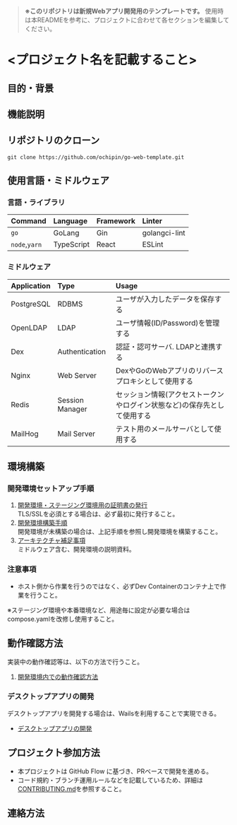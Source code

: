 > **※このリポジトリは新規Webアプリ開発用のテンプレートです。** 使用時は本READMEを参考に、プロジェクトに合わせて各セクションを編集してください。

# <プロジェクト名を記載すること>
<!-- 例: Awesome Web App, Inventory Managerなど -->

## 目的・背景
<!-- なぜこのプロジェクトが存在するのか、その主要な目的は何かを簡潔に説明する。 -->
<!-- 記載例:
○○アプリは、シンプルで直感的なタスク管理アプリケーションである。
このアプリを使うことで、ユーザはタスクを作成し、進捗状況をリアルタイムで追跡することができる。
タスクの優先順位付け、締め切りの設定、そしてチームメンバーとの共有機能を備え、効率的なプロジェクト管理をサポートする。-->

## 機能説明
<!-- 主要な機能や特徴を列挙する。 -->
<!-- 記載例:
主な機能は、
  1. タスクの一覧表示機能
  2. 完了済みタスクのアーカイブ機能
  3. チームごとのタスク共有機能
ビジネスや個人のプロジェクトを問わず、タスク管理の効率化を目指しているツールである。 -->

## リポジトリのクローン
<!-- リポジトリのクローン先. プロジェクトに応じて適宜書き換えること! -->
```
git clone https://github.com/ochipin/go-web-template.git
```

## 使用言語・ミドルウェア

### 言語・ライブラリ

| Command       | Language   | Framework | Linter        |
|:--            |:--         |:--        |:--            |
| `go`          | GoLang     | Gin       | golangci-lint |
| `node`,`yarn` | TypeScript | React     | ESLint        |

### ミドルウェア

| Application | Type            | Usage |
|:--          |:--              |:--    |
| PostgreSQL  | RDBMS           | ユーザが入力したデータを保存する |
| OpenLDAP    | LDAP            | ユーザ情報(ID/Password)を管理する |
| Dex         | Authentication  | 認証・認可サーバ. LDAPと連携する |
| Nginx       | Web Server      | DexやGoのWebアプリのリバースプロキシとして使用する |
| Redis       | Session Manager | セッション情報(アクセストークンやログイン状態など)の保存先として使用する |
| MailHog     | Mail Server     | テスト用のメールサーバとして使用する |

## 環境構築

### 開発環境セットアップ手順
1. [開発環境・ステージング環境用の証明書の発行](/infra/openssl/README.md)  
   TLS/SSLを必須とする場合は、必ず最初に発行すること。
2. [開発環境構築手順](/docs/setup-dev-environment.md)  
   開発環境が未構築の場合は、上記手順を参照し開発環境を構築すること。
3. [アーキテクチャ補足事項](/docs/middleware.md)  
   ミドルウェア含む、開発環境の説明資料。

### 注意事項
 * ホスト側から作業を行うのではなく、必ずDev Containerのコンテナ上で作業を行うこと。

※ステージング環境や本番環境など、用途毎に設定が必要な場合はcompose.yamlを改修し使用すること。

<!-- デプロイ先の環境が増えてきたら、下記に追加していく
### [ステージング環境構築手順](docs/setup-staging-environment.md)
### [本番環境構築手順](docs/setup-prod-environment.md) -->

## 動作確認方法
実装中の動作確認等は、以下の方法で行うこと。

 1. [開発環境内での動作確認方法](/docs/dev-verification.md)

### デスクトップアプリの開発
デスクトップアプリを開発する場合は、Wailsを利用することで実現できる。

* [デスクトップアプリの開発](/docs/wails-setup-guide.md)

## プロジェクト参加方法
* 本プロジェクトは GitHub Flow に基づき、PRベースで開発を進める。
* コード規約・ブランチ運用ルールなどを記載しているため、詳細は[CONTRIBUTING.md](CONTRIBUTING.md)を参照すること。

## 連絡方法
<!-- Mattermost, Teams, Slack など、連絡手段を記載する -->
